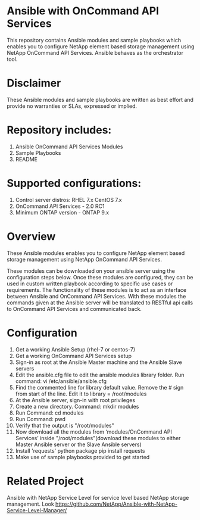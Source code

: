 # Ansible with OnCommand API Services

This repository contains Ansible modules and sample playbooks which enables you to configure NetApp element based storage management using NetApp OnCommand API Services. Ansible behaves as the orchestrator tool.

# Disclaimer
These Ansible modules and sample playbooks are written as best effort and provide no warranties or SLAs, expressed or implied.

# Repository includes:
1. Ansible OnCommand API Services Modules
2.	Sample Playbooks
3.	README
 
# Supported configurations:
1.	Control server distros: RHEL 7.x CentOS 7.x
2.	OnCommand API Services - 2.0 RC1
3.	Minimum ONTAP version - ONTAP 9.x

# Overview
These Ansible modules enables you to configure NetApp element based storage management using NetApp OnCommand API Services.

These modules can be downloaded on your ansible server using the configuration steps below. Once these modules are configured, they can be used in custom written playbook according to specific use cases or requirements.
The functionality of these modules is to act as an interface between Ansible and OnCommand API Services. With these modules the commands given at the Ansible server will be translated to RESTful api calls to OnCommand API Services and communicated back.


# Configuration

1. Get a working Ansible Setup (rhel-7 or centos-7)
2. Get a working OnCommand API Services setup
3. Sign-in as root at the Ansible Master machine and the Ansible Slave servers
4. Edit the ansible.cfg file to edit the ansible modules library folder. Run command: vi /etc/ansible/ansible.cfg
5. Find the commented line for library default value. Remove the # sign from start of the line. Edit it to library = /root/modules
6. At the Ansible server, sign-in with root privileges
7. Create a new directory. Command: mkdir modules
8. Run Command: cd modules
9. Run Command: pwd
10. Verify that the output is "/root/modules"
11. Now download all the modules from ‘modules/OnCommand API Services’ inside "/root/modules"(download these modules to either Master Ansible server or the Slave Ansible servers)
12. Install 'requests' python package pip install requests
13. Make use of sample playbooks provided to get started

# Related Project

Ansible with NetApp Service Level for service level based NetApp storage management. Look https://github.com/NetApp/Ansible-with-NetApp-Service-Level-Manager/
